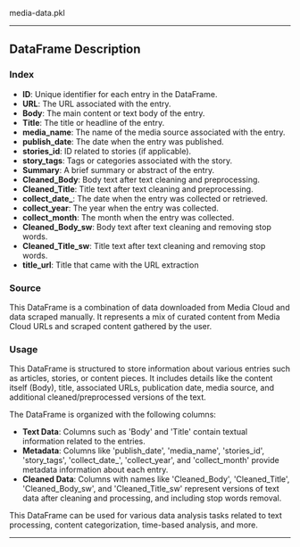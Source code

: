 media-data.pkl


---

## DataFrame Description

### Index

- **ID**: Unique identifier for each entry in the DataFrame.
- **URL**: The URL associated with the entry.
- **Body**: The main content or text body of the entry.
- **Title**: The title or headline of the entry.
- **media_name**: The name of the media source associated with the entry.
- **publish_date**: The date when the entry was published.
- **stories_id**: ID related to stories (if applicable).
- **story_tags**: Tags or categories associated with the story.
- **Summary**: A brief summary or abstract of the entry.
- **Cleaned_Body**: Body text after text cleaning and preprocessing.
- **Cleaned_Title**: Title text after text cleaning and preprocessing.
- **collect_date_**: The date when the entry was collected or retrieved.
- **collect_year**: The year when the entry was collected.
- **collect_month**: The month when the entry was collected.
- **Cleaned_Body_sw**: Body text after text cleaning and removing stop words.
- **Cleaned_Title_sw**: Title text after text cleaning and removing stop words.
- **title_url**: Title that came with the URL extraction


### Source

This DataFrame is a combination of data downloaded from Media Cloud and data scraped manually. It represents a mix of curated content from Media Cloud URLs and scraped content gathered by the user.

### Usage

This DataFrame is structured to store information about various entries such as articles, stories, or content pieces. It includes details like the content itself (Body), title, associated URLs, publication date, media source, and additional cleaned/preprocessed versions of the text.

The DataFrame is organized with the following columns:

- **Text Data**: Columns such as 'Body' and 'Title' contain textual information related to the entries.
- **Metadata**: Columns like 'publish_date', 'media_name', 'stories_id', 'story_tags', 'collect_date_', 'collect_year', and 'collect_month' provide metadata information about each entry.
- **Cleaned Data**: Columns with names like 'Cleaned_Body', 'Cleaned_Title', 'Cleaned_Body_sw', and 'Cleaned_Title_sw' represent versions of text data after cleaning and processing, and including stop words removal.

This DataFrame can be used for various data analysis tasks related to text processing, content categorization, time-based analysis, and more.

---
